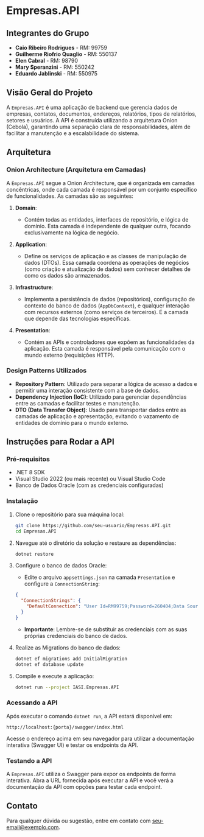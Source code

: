 
# Empresas.API

## Integrantes do Grupo

- **Caio Ribeiro Rodrigues** - RM: 99759
- **Guilherme Riofrio Quaglio** - RM: 550137
- **Elen Cabral** - RM: 98790
- **Mary Speranzini** - RM: 550242
- **Eduardo Jablinski** - RM: 550975

## Visão Geral do Projeto

A `Empresas.API` é uma aplicação de backend que gerencia dados de empresas, contatos, documentos, endereços, relatórios, tipos de relatórios, setores e usuários. A API é construída utilizando a arquitetura Onion (Cebola), garantindo uma separação clara de responsabilidades, além de facilitar a manutenção e a escalabilidade do sistema.

## Arquitetura

### Onion Architecture (Arquitetura em Camadas)

A `Empresas.API` segue a Onion Architecture, que é organizada em camadas concêntricas, onde cada camada é responsável por um conjunto específico de funcionalidades. As camadas são as seguintes:

1. **Domain**:
   - Contém todas as entidades, interfaces de repositório, e lógica de domínio. Esta camada é independente de qualquer outra, focando exclusivamente na lógica de negócio.

2. **Application**:
   - Define os serviços de aplicação e as classes de manipulação de dados (DTOs). Essa camada coordena as operações de negócios (como criação e atualização de dados) sem conhecer detalhes de como os dados são armazenados.

3. **Infrastructure**:
   - Implementa a persistência de dados (repositórios), configuração de contexto do banco de dados (`AppDbContext`), e qualquer interação com recursos externos (como serviços de terceiros). É a camada que depende das tecnologias específicas.

4. **Presentation**:
   - Contém as APIs e controladores que expõem as funcionalidades da aplicação. Esta camada é responsável pela comunicação com o mundo externo (requisições HTTP).

### Design Patterns Utilizados

- **Repository Pattern**: Utilizado para separar a lógica de acesso a dados e permitir uma interação consistente com a base de dados.
- **Dependency Injection (IoC)**: Utilizado para gerenciar dependências entre as camadas e facilitar testes e manutenção.
- **DTO (Data Transfer Object)**: Usado para transportar dados entre as camadas de aplicação e apresentação, evitando o vazamento de entidades de domínio para o mundo externo.

## Instruções para Rodar a API

### Pré-requisitos

- .NET 8 SDK
- Visual Studio 2022 (ou mais recente) ou Visual Studio Code
- Banco de Dados Oracle (com as credenciais configuradas)

### Instalação

1. Clone o repositório para sua máquina local:

   ```bash
   git clone https://github.com/seu-usuario/Empresas.API.git
   cd Empresas.API
   ```

2. Navegue até o diretório da solução e restaure as dependências:

   ```bash
   dotnet restore
   ```

3. Configure o banco de dados Oracle:

   - Edite o arquivo `appsettings.json` na camada `Presentation` e configure a `ConnectionString`:

   ```json
   {
     "ConnectionStrings": {
       "DefaultConnection": "User Id=RM99759;Password=260404;Data Source=(DESCRIPTION=(ADDRESS=(PROTOCOL=TCP)(HOST=oracle.fiap.com.br)(PORT=1521))(CONNECT_DATA=(SERVICE_NAME=ORCL)));"
     }
   }
   ```

   - **Importante**: Lembre-se de substituir as credenciais com as suas próprias credenciais do banco de dados.

4. Realize as Migrations do banco de dados:

   ```bash
   dotnet ef migrations add InitialMigration
   dotnet ef database update
   ```

5. Compile e execute a aplicação:

   ```bash
   dotnet run --project IASI.Empresas.API
   ```

### Acessando a API

Após executar o comando `dotnet run`, a API estará disponível em:

```
http://localhost:{porta}/swagger/index.html
```

Acesse o endereço acima em seu navegador para utilizar a documentação interativa (Swagger UI) e testar os endpoints da API.

### Testando a API

A `Empresas.API` utiliza o Swagger para expor os endpoints de forma interativa. Abra a URL fornecida após executar a API e você verá a documentação da API com opções para testar cada endpoint.

## Contato

Para qualquer dúvida ou sugestão, entre em contato com [seu-email@exemplo.com](mailto:caiorrodrigues2004@gmail.com).
